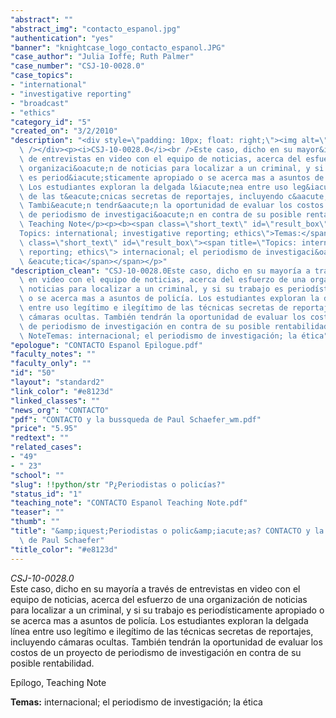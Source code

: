```yaml
---
"abstract": ""
"abstract_img": "contacto_espanol.jpg"
"authentication": "yes"
"banner": "knightcase_logo_contacto_espanol.JPG"
"case_author": "Julia Ioffe; Ruth Palmer"
"case_number": "CSJ-10-0028.0"
"case_topics":
- "international"
- "investigative reporting"
- "broadcast"
- "ethics"
"category_id": "5"
"created_on": "3/2/2010"
"description": "<div style=\"padding: 10px; float: right;\"><img alt=\"\" src=\"/casestudy/files/photos/393/contacto_espanol_abstract_small.jpg\"\
  \ /></div><p><i>CSJ-10-0028.0</i><br />Este caso, dicho en su mayor&iacute;a a trav&eacute;s\
  \ de entrevistas en video con el equipo de noticias, acerca del esfuerzo de una\
  \ organizaci&oacute;n de noticias para localizar a un criminal, y si su trabajo\
  \ es period&iacute;sticamente apropiado o se acerca mas a asuntos de polic&iacute;a.\
  \ Los estudiantes exploran la delgada l&iacute;nea entre uso leg&iacute;timo e ileg&iacute;timo\
  \ de las t&eacute;cnicas secretas de reportajes, incluyendo c&aacute;maras ocultas.\
  \ Tambi&eacute;n tendr&aacute;n la oportunidad de evaluar los costos de un proyecto\
  \ de periodismo de investigaci&oacute;n en contra de su posible rentabilidad.</p><p>Ep&iacute;logo,\
  \ Teaching Note</p><p><b><span class=\"short_text\" id=\"result_box\"><span title=\"\
  Topics: international; investigative reporting; ethics\">Temas:</span></span></b><span\
  \ class=\"short_text\" id=\"result_box\"><span title=\"Topics: international; investigative\
  \ reporting; ethics\"> internacional; el periodismo de investigaci&oacute;n; la\
  \ &eacute;tica</span></span></p>"
"description_clean": "CSJ-10-0028.0Este caso, dicho en su mayoría a través de entrevistas\
  \ en video con el equipo de noticias, acerca del esfuerzo de una organización de\
  \ noticias para localizar a un criminal, y si su trabajo es periodísticamente apropiado\
  \ o se acerca mas a asuntos de policía. Los estudiantes exploran la delgada línea\
  \ entre uso legítimo e ilegítimo de las técnicas secretas de reportajes, incluyendo\
  \ cámaras ocultas. También tendrán la oportunidad de evaluar los costos de un proyecto\
  \ de periodismo de investigación en contra de su posible rentabilidad.Epílogo, Teaching\
  \ NoteTemas: internacional; el periodismo de investigación; la ética"
"epologue": "CONTACTO Espanol Epilogue.pdf"
"faculty_notes": ""
"faculty_only": ""
"id": "50"
"layout": "standard2"
"link_color": "#e8123d"
"linked_classes": ""
"news_org": "CONTACTO"
"pdf": "CONTACTO y la bussqueda de Paul Schaefer_wm.pdf"
"price": "5.95"
"redtext": ""
"related_cases":
- "49"
- " 23"
"school": ""
"slug": !!python/str "P¿Periodistas o policías?"
"status_id": "1"
"teaching_note": "CONTACTO Espanol Teaching Note.pdf"
"teaser": ""
"thumb": ""
"title": "&amp;iquest;Periodistas o polic&amp;iacute;as? CONTACTO y la b&amp;uacute;squeda\
  \ de Paul Schaefer"
"title_color": "#e8123d"
---
```

<div style="padding: 10px; float: right;"><img alt="" src="/casestudy/files/photos/393/contacto_espanol_abstract_small.jpg" /></div><p><i>CSJ-10-0028.0</i><br />Este caso, dicho en su mayor&iacute;a a trav&eacute;s de entrevistas en video con el equipo de noticias, acerca del esfuerzo de una organizaci&oacute;n de noticias para localizar a un criminal, y si su trabajo es period&iacute;sticamente apropiado o se acerca mas a asuntos de polic&iacute;a. Los estudiantes exploran la delgada l&iacute;nea entre uso leg&iacute;timo e ileg&iacute;timo de las t&eacute;cnicas secretas de reportajes, incluyendo c&aacute;maras ocultas. Tambi&eacute;n tendr&aacute;n la oportunidad de evaluar los costos de un proyecto de periodismo de investigaci&oacute;n en contra de su posible rentabilidad.</p><p>Ep&iacute;logo, Teaching Note</p><p><b><span class="short_text" id="result_box"><span title="Topics: international; investigative reporting; ethics">Temas:</span></span></b><span class="short_text" id="result_box"><span title="Topics: international; investigative reporting; ethics"> internacional; el periodismo de investigaci&oacute;n; la &eacute;tica</span></span></p>
